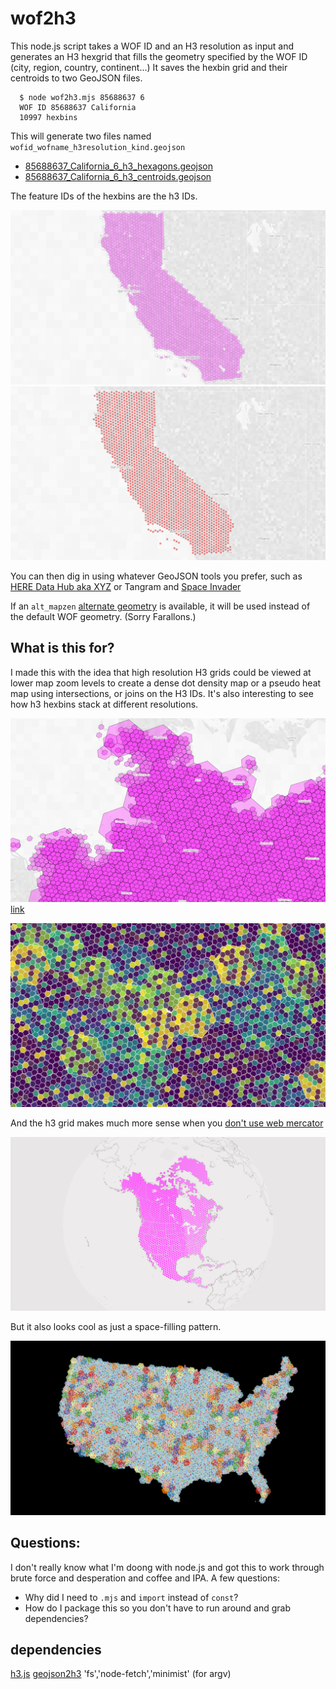 # wof2h3

This node.js script takes a WOF ID and an H3 resolution as input and generates an H3 hexgrid that fills the geometry specified by the WOF ID (city, region, country, continent...) It saves the hexbin grid and their centroids to two GeoJSON files.
```
  $ node wof2h3.mjs 85688637 6
  WOF ID 85688637 California
  10997 hexbins
```

This will generate two files named `wofid_wofname_h3resolution_kind.geojson`

- [85688637_California_6_h3_hexagons.geojson](data/85688637_California_6_h3_hexagons.geojson)
- [85688637_California_6_h3_centroids.geojson](data/85688637_California_6_h3_hexagons.geojson)

The feature IDs of the hexbins are the h3 IDs.

![california_h3_r5_hexbins](images/california_h3_r5_hexbins.png)
![california_h3_r5_centroids](images/california_h3_r5_centroids.png)

You can then dig in using whatever GeoJSON tools you prefer, such as [HERE Data Hub aka XYZ](https://www.here.xyz/) or Tangram and [Space Invader](https://s3.amazonaws.com/xyz-demo/scenes/xyz_tangram/index.html?space=zCOXmZmy&token=AE91crC4SyWB3zCSeH3HWwA&basemap=xyz-pixel&projection=mercator&demo=0&vizMode=xray&buildings=1&pattern=&patternColor=%2384c6f9&points=9&lines=0&outlines=2&places=1&roads=1&clustering=0&quadCountmode=mixed&quadRez=4&hexbins=0&voronoi=0&delaunay=0&water=0&tags=85688637_california_5_h3_hexagons&palette=viridis&paletteFlip=false&sort=count&hideOutliers=false&pointSizeProp=&pointSizeRange=%5B4%2C20%5D&propertySearch=%7B%7D#6.6833333333333345/37.416/-119.648)

If an `alt_mapzen` [alternate geometry](https://whosonfirst.org/docs/geometries/alt/) is available, it will be used instead of the default WOF geometry. (Sorry Farallons.)

## What is this for?

I made this with the idea that high resolution H3 grids could be viewed at lower map zoom levels to create a dense dot density map or a pseudo heat map using intersections, or joins on the H3 IDs.  It's also interesting to see how h3 hexbins stack at different resolutions. 

![germany r4,5,6](images/germany_4_5_6.png)
[link](https://s3.amazonaws.com/xyz-demo/scenes/xyz_tangram/index.html?space=cQMGVs2y&token=AKkz6TS4RG6piCQnWro2gAA&basemap=xyz-pixel&projection=mercator&demo=0&vizMode=xray&buildings=1&pattern=&patternColor=%2384c6f9&points=9&lines=0&outlines=3&places=1&roads=0&clustering=0&quadCountmode=mixed&quadRez=4&hexbins=0&voronoi=0&delaunay=0&water=1&tags=85633111_germany_4_h3_hexbins%2C85633111_germany_5_h3_hexbins%2C85633111_germany_6_h3_hexbins&property=%40ns%3Acom%3Ahere%3Axyz.uuid&palette=colorBrewerBlue&paletteFlip=true&sort=values&hideOutliers=false&pointSizeProp=&pointSizeRange=%5B4%2C20%5D&propertySearch=%7B%7D#8.604166666666686/54.0643/9.5771)

![h3 viridis](images/h3_viridis.png)

And the h3 grid makes much more sense when you [don't use web mercator](https://s3.amazonaws.com/xyz-demo/scenes/xyz_tangram/index.html?space=mo5hYdrg&token=AImxjR4_RQqThipP0YT4agA&basemap=xyz-reduction-light&projection=globe&demo=0&vizMode=property&buildings=1&pattern=&patternColor=%2384c6f9&points=9&lines=0&outlines=2&places=0&roads=0&clustering=0&quadCountmode=mixed&quadRez=4&hexbins=0&voronoi=0&delaunay=0&water=1&tags=102191575_north_america_3_h3_hexbins&palette=viridis&paletteFlip=false&sort=count&hideOutliers=false&pointSizeProp=&pointSizeRange=%5B4%2C20%5D&propertySearch=%7B%7D#4.675000000000004/44.009/-98.993)

![north america space invader globe](images/north%20america_spherical.png)

But it also looks cool as just a space-filling pattern.

![us colors](images/us_cbpaired.png)

## Questions:

I don't really know what I'm doong with node.js and got this to work through brute force and desperation and coffee and IPA. A few questions:

- Why did I need to `.mjs` and `import` instead of `const`? 
- How do I package this so you don't have to run around and grab dependencies?

## dependencies

[h3.js](https://github.com/uber/h3-js)
[geojson2h3](https://github.com/uber/geojson2h3)
'fs','node-fetch','minimist' (for argv)


